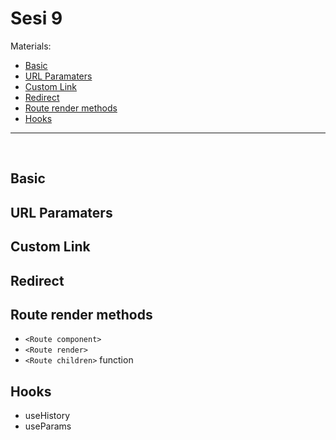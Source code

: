 # Sesi 9

Materials:

- [Basic](#basic)
- [URL Paramaters](#url-paramaters)
- [Custom Link](#custom-link)
- [Redirect](#redirect)
- [Route render methods](#route-render-methods)
- [Hooks](#hooks)

---

&nbsp;

## Basic

## URL Paramaters

## Custom Link

## Redirect

## Route render methods

- `<Route component>`
- `<Route render>`
- `<Route children>` function

## Hooks

- useHistory
- useParams
